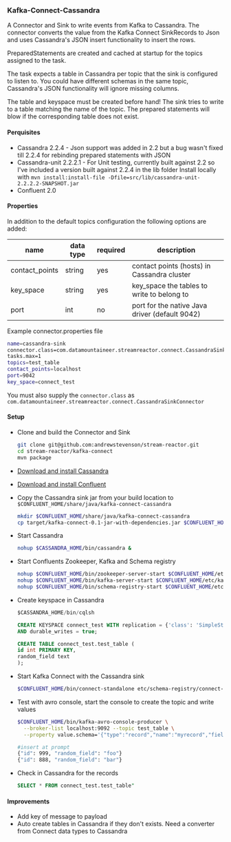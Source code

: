 ### Kafka-Connect-Cassandra

A Connector and Sink to write events from Kafka to Cassandra. The connector converts the value from the Kafka Connect SinkRecords to Json and uses Cassandra's JSON insert functionality to insert the rows.

PreparedStatements are created and cached at startup for the topics assigned to the task.

The task expects a table in Cassandra per topic that the sink is configured to listen to. You could have different schemas in the same topic, Cassandra's JSON functionality will ignore missing columns.

The table and keyspace must be created before hand! The sink tries to write to a table matching the name of the topic. The prepared statements will blow if the corresponding table does not exist.

#### Perquisites

* Cassandra 2.2.4 - Json support was added in 2.2 but a bug wasn't fixed till 2.2.4 for rebinding prepared statements with JSON
* Cassandra-unit 2.2.2.1 - For Unit testing, currently built against 2.2 so I've included a version built against 2.2.4 in the lib folder
  Install locally with `mvn install:install-file -Dfile=src/lib/cassandra-unit-2.2.2.2-SNAPSHOT.jar`
* Confluent 2.0

#### Properties

In addition to the default topics configuration the following options are added:

name | data type | required | description
-----|-----------|----------|------------
contact_points | string | yes | contact points (hosts) in Cassandra cluster
key_space | string | yes | key_space the tables to write to belong to
port | int | no | port for the native Java driver (default 9042)

Example connector.properties file

```bash 
name=cassandra-sink
connector.class=com.datamountaineer.streamreactor.connect.CassandraSinkConnector
tasks.max=1
topics=test_table
contact_points=localhost
port=9042
key_space=connect_test
```

You must also supply the `connector.class` as `com.datamountaineer.streamreactor.connect.CassandraSinkConnector`

#### Setup

* Clone and build the Connector and Sink

    ```bash
    git clone git@github.com:andrewstevenson/stream-reactor.git
    cd stream-reactor/kafka-connect
    mvn package
    ```

* [Download and install Cassandra](http://cassandra.apache.org/)
* [Download and install Confluent](http://www.confluent.io/)
* Copy the Cassandra sink jar from your build location to `$CONFLUENT_HOME/share/java/kafka-connect-cassandra`

    ```bash
    mkdir $CONFLUENT_HOME/share/java/kafka-connect-cassandra
    cp target/kafka-connect-0.1-jar-with-dependencies.jar $CONFLUENT_HOME/share/java/kafka-connect-cassandra/
    ```
    
* Start Cassandra

    ```bash
   nohup $CASSANDRA_HOME/bin/cassandra &
    ```
    
* Start Confluents Zookeeper, Kafka and Schema registry

    ```bash
    nohup $CONFLUENT_HOME/bin/zookeeper-server-start $CONFLUENT_HOME/etc/kafka/zookeeper.properties &
    nohup $CONFLUENT_HOME/bin/kafka-server-start $CONFLUENT_HOME/etc/kafka/server.properties &
    nohup $CONFLUENT_HOME/bin/schema-registry-start $CONFLUENT_HOME/etc/schema-registry/schema-registry.properties &"
    ```
    
* Create keyspace in Cassandra

    ```sql
    $CASSANDRA_HOME/bin/cqlsh
    ```
    
    ```sql
    CREATE KEYSPACE connect_test WITH replication = {'class': 'SimpleStrategy', 'replication_factor': '3'}  
    AND durable_writes = true;
    
    CREATE TABLE connect_test.test_table (
    id int PRIMARY KEY,
    random_field text
    ); 
    ```
    
* Start Kafka Connect with the Cassandra sink

    ```bash
    $CONFLUENT_HOME/bin/connect-standalone etc/schema-registry/connect-avro-standalone.properties etc/kafka-connect-cassandra/cassandra.properties
    ```
    
* Test with avro console, start the console to create the topic and write values

    ```bash
    $CONFLUENT_HOME/bin/kafka-avro-console-producer \
      --broker-list localhost:9092 --topic test_table \
      --property value.schema='{"type":"record","name":"myrecord","fields":[{"name":"id","type":"int"}, {"name":"random_field", "type": "string"}]}'
    ```
    
    ```bash
    #insert at prompt
    {"id": 999, "random_field": "foo"}
    {"id": 888, "random_field": "bar"}
    ````
    
* Check in Cassandra for the records

    ```sql
    SELECT * FROM connect_test.test_table"
    ```

#### Improvements
* Add key of message to payload
* Auto create tables in Cassandra if they don't exists. Need a converter from Connect data types to Cassandra
